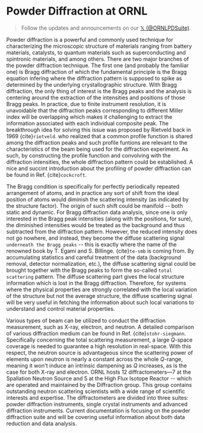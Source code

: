 Powder Diffraction at ORNL
===

> Follow the updates and announcements on our <a href="https://x.com/ORNLPDSuite" target="_blank">𝕏 (@ORNLPDSuite)</a>.

Powder diffraction is a powerful and commonly used technique for characterizing the microscopic structure of materials ranging from battery materials, catalysts, to quantum materials such as superconducting and spintronic materials, and among others. There are two major branches of the powder diffraction technique. The first one (and probably the familiar one) is Bragg diffraction of which the fundamental principle is the Bragg equation infering where the diffraction pattern is supposed to spike as determined by the underlying crystallographic structure. With Bragg diffraction, the only thing of interest is the Bragg peaks and the analysis is centering around the extraction of the intensities and positions of those Bragg peaks. In practice, due to finite instrument resolution, it is unavoidable that the diffraction peaks corresponding to different Miller index will be overlapping which makes it challenging to extract the information associated with each individual composite peak. The breakthrough idea for solving this issue was proposed by Rietveld back in 1969 {cite}`rietveld`. who realized that a common profile function is shared among the diffraction peaks and such profile funtions are relevant to the characteristics of the beam being used for the diffraction experiment. As such, by constructing the profile function and convolving with the diffraction intensities, the whole diffraction pattern could be established. A nice and succint introduction about the profiling of powder diffraction can be found in Ref. {cite}`cockcroft`.

The Bragg condition is specifically for perfectly periodically repeated arrangement of atoms, and in practice any sort of shift from the ideal position of atoms would diminish the scattering intensity (as indicated by the structure factor). The origin of such shift could be manifold -- both static and dynamic. For Bragg diffraction data analysis, since one is only interested in the Bragg peak intensities (along with the positions, for sure), the diminished intensities would be treated as the background and thus subtracted from the diffraction pattern. However, the reduced intensity does not go nowhere, and instead, they become the diffuse scattering signal `underneath the Bragg peaks` -- this is exactly where the name of the renowned book by T. Egami and S. Billinge. {cite}`te-smb` is coming from. By accumulating statistics and careful treatment of the data (background removal, detector normalization, etc.), the diffuse scattering signal could be brought together with the Bragg peaks to form the so-called `total scattering` pattern. The diffuse scattering part gives the local structure information which is lost in the Bragg diffraction. Therefore, for systems where the physical properties are strongly correlated with the local variation of the structure but not the average structure, the diffuse scattering signal will be very useful in fetching the information about such local variations to understand and control material properties.

Various types of beam can be utilized to conduct the diffraction measurement, such as X-ray, electron, and neutron. A detailed comparison of various diffraction medium can be found in Ref. {cite}`stohr-siegmann`. Specifically concerning the total scattering measurement, a large $Q$-space coverage is needed to guarantee a high resolution in real-space. With this respect, the neutron source is advantageous since the scattering power of elements upon neutron is nearly a constant across the whole $Q$-range, meaning it won't induce an intrinsic dampening as $Q$ increases, as is the case for both X-ray and electron. ORNL hosts 12 diffractometers—7 at the Spallation Neutron Source and 5 at the High Flux Isotope Reactor -- which are operated and maintained by the Diffraction group. This group contains outstanding neutron scattering scientists with a wide range of scientific interests and expertise. The diffractometers are divided into three suites: powder diffraction instruments, single crystal instruments and advanced diffraction instruments. Current documentation is focusing on the powder diffraction suite and will be covering useful information about both data reduction and data analysis.
